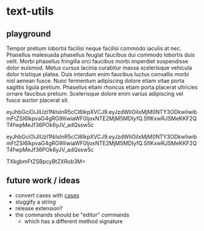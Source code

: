 # text-utils

## playground

Tempor pretium lobortis facilisi neque facilisi commodo iaculis at nec. Phasellus malesuada phasellus feugiat faucibus dui commodo lobortis duis velit. Morbi phasellus fringilla orci faucibus morbi imperdiet suspendisse dolor euismod. Metus cursus lacinia curabitur massa scelerisque vehicula dolor tristique platea. Duis interdum enim faucibus luctus convallis morbi nisl aenean fusce. Nunc fermentum adipiscing dolore etiam vitae porta sagittis ligula pretium. Phasellus etiam rhoncus etiam porta placerat ultricies ornare faucibus pretium. Scelerisque dolore enim varius adipiscing vel fusce auctor placerat sit.

eyJhbGciOiJIUzI1NiIsInR5cCI6IkpXVCJ9.eyJzdWIiOiIxMjM0NTY3ODkwIiwibmFtZSI6IkpvaG4gRG9lIiwiaWF0IjoxNTE2MjM5MDIyfQ.SflKxwRJSMeKKF2QT4fwpMeJf36POk6yJV_adQssw5c

eyJhbGciOiJIUzI1NiIsInR5cCI6IkpXVCJ9.eyJzdWIiOiIxMjM0NTY3ODkwIiwibmFtZSI6IkpvaG4gRG9lIiwiaWF0IjoxNTE2MjM5MDIyfQ.SflKxwRJSMeKKF2QT4fwpMeJf36POk6yJV_adQssw5c

TXkgbmFtZSBpcyBtZXRob3M=

## future work / ideas

- convert cases with [casex](npm.im/casex)
- sluggify a string
- release extension?
- the commands should be "editor" commands
  - which has a different method signature
